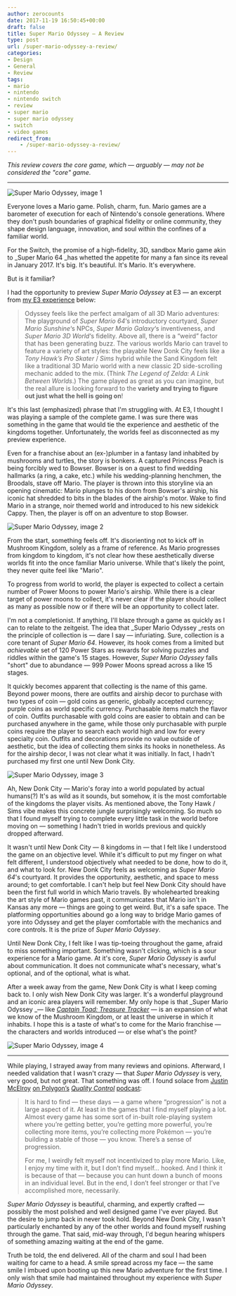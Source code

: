 ```yaml
---
author: zerocounts
date: 2017-11-19 16:50:45+00:00
draft: false
title: Super Mario Odyssey — A Review
type: post
url: /super-mario-odyssey-a-review/
categories:
- Design
- General
- Review
tags:
- mario
- nintendo
- nintendo switch
- review
- super mario
- super mario odyssey
- switch
- video games
redirect_from:
    - /super-mario-odyssey-a-review/
---
```


_This review covers the core game, which — arguably — may not be considered the "core" game._

---

![Super Mario Odyssey, image 1](/super-mario-odyssey-1.jpg)

Everyone loves a Mario game. Polish, charm, fun. Mario games are a barometer of execution for each of Nintendo's console generations. Where they don't push boundaries of graphical fidelity or online community, they shape design language, innovation, and soul within the confines of a familiar world.

For the Switch, the promise of a high-fidelity, 3D, sandbox Mario game akin to _Super Mario 64 _has whetted the appetite for many a fan since its reveal in January 2017. It's big. It's beautiful. It's Mario. It's everywhere.

But is it familiar?

I had the opportunity to preview _Super Mario Odyssey_ at E3 — an excerpt from [my E3 experience](/2017/06/19/e3-2017/) below:

> Odyssey feels like the perfect amalgam of all 3D Mario adventures: The playground of _Super Mario 64_‘s introductory courtyard, _Super Mario Sunshine_‘s NPCs, _Super Mario Galaxy_‘s inventiveness, and _Super Mario 3D World_‘s fidelity. Above all, there is a “weird” factor that has been generating buzz. The various worlds Mario can travel to feature a variety of art styles: the playable New Donk City feels like a _Tony Hawk’s Pro Skater_ / _Sims_ hybrid while the Sand Kingdom felt like a traditional 3D Mario world with a new classic 2D side-scrolling mechanic added to the mix. (Think _The Legend of Zelda: A Link Between Worlds_.) The game played as great as you can imagine, but the real allure is looking forward to the **variety and trying to figure out just what the hell is going on**!

It's this last (emphasized) phrase that I'm struggling with. At E3, I thought I was playing a sample of the complete game. I was sure there was something in the game that would tie the experience and aesthetic of the kingdoms together. Unfortunately, the worlds feel as disconnected as my preview experience.

Even for a franchise about an (ex-)plumber in a fantasy land inhabited by mushrooms and turtles, the story is bonkers. A captured Princess Peach is being forcibly wed to Bowser. Bowser is on a quest to find wedding hallmarks (a ring, a cake, etc.) while his wedding-planning henchmen, the Broodals, stave off Mario. The player is thrown into this storyline via an opening cinematic: Mario plunges to his doom from Bowser's airship, his iconic hat shredded to bits in the blades of the airship's motor. Wake to find Mario in a strange, noir themed world and introduced to his new sidekick Cappy. Then, the player is off on an adventure to stop Bowser.

![Super Mario Odyssey, image 2](/super-mario-odyssey-2.jpg)

From the start, something feels off. It's disorienting not to kick off in Mushroom Kingdom, solely as a frame of reference. As Mario progresses from kingdom to kingdom, it's not clear how these aesthetically diverse worlds fit into the once familiar Mario universe. While that's likely the point, they never quite feel like "Mario".

To progress from world to world, the player is expected to collect a certain number of Power Moons to power Mario's airship. While there is a clear target of power moons to collect, it's never clear if the player should collect as many as possible now or if there will be an opportunity to collect later.

I'm not a completionist. If anything, I'll blaze through a game as quickly as I can to relate to the zeitgeist. The idea that _Super Mario Odyssey _rests on the principle of collection is — dare I say — infuriating. Sure, collection is a core tenant of _Super Mario 64_. However, its hook comes from a limited but _achievable_ set of 120 Power Stars as rewards for solving puzzles and riddles within the game's 15 stages. However, _Super Mario Odyssey_ falls "short" due to abundance — 999 Power Moons spread across a like 15 stages.

It quickly becomes apparent that collecting is the name of this game. Beyond power moons, there are outfits and airship decor to purchase with two types of coin — gold coins as generic, globally accepted currency; purple coins as world specific currency. Purchasable items match the flavor of coin. Outfits purchasable with gold coins are easier to obtain and can be purchased anywhere in the game, while those only purchasable with purple coins require the player to search each world high and low for every specialty coin. Outfits and decorations provide no value outside of aesthetic, but the idea of collecting them sinks its hooks in nonetheless. As for the airship decor, I was not clear what it was initially. In fact, I hadn't purchased my first one until New Donk City.

![Super Mario Odyssey, image 3](/super-mario-odyssey-3.jpg)

Ah, New Donk City — Mario's foray into a world populated by actual humans(?) It's as wild as it sounds, but somehow, it is the most comfortable of the kingdoms the player visits. As mentioned above, the Tony Hawk / Sims vibe makes this concrete jungle surprisingly welcoming. So much so that I found myself trying to complete every little task in the world before moving on — something I hadn't tried in worlds previous and quickly dropped afterward.

It wasn't until New Donk City — 8 kingdoms in — that I felt like I understood the game on an objective level. While it's difficult to put my finger on what felt different, I understood objectively what needed to be done, how to do it, and what to look for. New Donk City feels as welcoming as _Super Mario 64_'s courtyard. It provides the opportunity, aesthetic, and space to mess around; to get comfortable. I can't help but feel New Donk City should have been the first full world in which Mario travels. By wholehearted breaking the art style of Mario games past, it communicates that Mario isn't in Kansas any more — things are going to get weird. But, it's a safe space. The platforming opportunities abound go a long way to bridge Mario games of yore into Odyssey and get the player comfortable with the mechanics and core controls. It is the prize of _Super Mario Odyssey_.

Until New Donk City, I felt like I was tip-toeing throughout the game, afraid to miss something important. Something wasn't clicking, which is a sour experience for a Mario game. At it's core, _Super Mario Odyssey_ is awful about communication. It does not communicate what's necessary, what's optional, and of the optional, what is what.

After a week away from the game, New Donk City is what I keep coming back to. I only wish New Donk City was larger. It's a wonderful playground and an iconic area players will remember. My only hope is that _Super Mario Odyssey _— like _[Captain Toad: Treasure Tracker](/2014/10/11/captain-toad-is-genius/)_ — is an expansion of what we know of the Mushroom Kingdom, or at least the universe in which it inhabits. I hope this is a taste of what's to come for the Mario franchise — the characters and worlds introduced — or else what's the point?

![Super Mario Odyssey, image 4](/super-mario-odyssey-4.jpg)

---

While playing, I strayed away from many reviews and opinions. Afterward, I needed validation that I wasn't crazy — that _Super Mario Odyssey_ is very, very good, but not great. That something was off. I found solace from [Justin McElroy](https://www.polygon.com/2017/11/3/16602944/super-mario-odyssey-review-podcast) [on](https://www.polygon.com/2017/11/3/16602944/super-mario-odyssey-review-podcast)[ Polygon’s](https://www.polygon.com/2017/11/3/16602944/super-mario-odyssey-review-podcast) [_Quality Control_](https://www.polygon.com/2017/11/3/16602944/super-mario-odyssey-review-podcast) [podcast](https://www.polygon.com/2017/11/3/16602944/super-mario-odyssey-review-podcast):

> It is hard to find — these days — a game where “progression” is not a large aspect of it. At least in the games that I find myself playing a lot. Almost every game has some sort of in-built role-playing system where you’re getting better, you’re getting more powerful, you’re collecting more items, you’re collecting more Pokémon — you’re building a stable of those — you know. There’s a sense of progression.
>
> For me, I weirdly felt myself not incentivized to play more Mario. Like, I enjoy my time with it, but I don’t find myself... hooked. And I think it is because of that — because you can hunt down a bunch of moons in an individual level. But in the end, I don’t feel stronger or that I’ve accomplished more, necessarily.

_Super Mario Odyssey_ is beautiful, charming, and expertly crafted — possibly the most polished and well designed game I've ever played. But the desire to jump back in never took hold. Beyond New Donk City, I wasn't particularly enchanted by any of the other worlds and found myself rushing through the game. That said, mid-way through, I'd begun hearing whispers of something amazing waiting at the end of the game.

Truth be told, the end delivered. All of the charm and soul I had been waiting for came to a head. A smile spread across my face — the same smile I imbued upon booting up this new Mario adventure for the first time. I only wish that smile had maintained throughout my experience with _Super Mario Odyssey_.